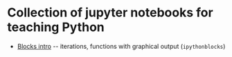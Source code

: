# Collection of jupyter notebooks for teaching Python

- [Blocks intro](basics/blocks-intro.ipynb) -- iterations, functions with
  graphical output (`ipythonblocks`)
